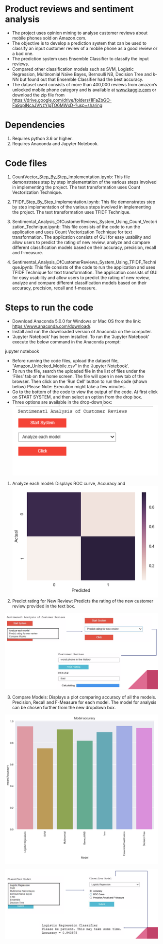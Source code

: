 # Product reviews and sentiment analysis

- The project uses opinion mining to analyse customer reviews about mobile phones sold on Amazon.com. 
- The objective is to develop a prediction system that can be used to classify an input customer review of a mobile phone as a good review or a bad one.
- The prediction system uses Ensemble Classifier to classify the input reviews. 
- Compared other classification models such as SVM, Logistic Regression, Multinomial Naïve Bayes, Bernoulli NB, Decision Tree and k-NN but found out that Ensemble Classifier had the best accuracy. 
- The dataset used consists of more than 400,000 reviews from amazon’s unlocked mobile phone category and is available at www.kaggle.com or download the zip file from https://drive.google.com/drive/folders/1IFaZbGO-Fa9oplNcaJVNzYIgTO6MWxD-?usp=sharing 

# Dependencies

1. Requires python 3.6 or higher.
2. Requires Anaconda and Jupyter Notebook.

# Code files

1. CountVector_Step_By_Step_Implementation.ipynb: This file demonstrates step by step implementation of the various steps involved in implementing the project. The text transformation uses Count Vectorization Technique.

2. TFIDF_Step_By_Step_Implementation.ipynb: This file demonstrates step by step implementation of the various steps involved in implementing the project. The text transformation uses TFIDF Technique.

3. Sentimental_Analysis_OfCustomerReviews_System_Using_Count_Vectorization_Technique.ipynb: This file consists of the code to run the application and uses Count Vectorization Technique for text transformation. The application consists of GUI for easy usability and allow users to predict the rating of new review, analyze and compare different classification models based on their accuracy, precision, recall and f-measure.

4. Sentimental_Analysis_OfCustomerReviews_System_Using_TFIDF_Technique.ipynb: This file consists of the code to run the application and uses TFIDF Technique for text transformation. The application consists of GUI for easy usability and allow users to predict the rating of new review, analyze and compare different classification models based on their accuracy, precision, recall and f-measure.

# Steps to run the code

- Download Anaconda 5.0.0 for Windows or Mac OS from the link: https://www.anaconda.com/download/. 
- Install and run the downloaded version of Anaconda on the computer.
- ‘Jupyter Notebook’ has been installed. To run the ‘Jupyter Notebook’ execute the below command in the Anaconda prompt:

jupyter notebook

- Before running the code files, upload the dataset file, "Amazon_Unlocked_Mobile.csv" in the ‘Jupyter Notebook’.
- To run the file, search the uploaded file in the list of files under the ‘Files’ tab on the home screen. The file will open in new tab of the browser. Then click on the ‘Run Cell’ button to run the code (shown below) Please Note: Execution might take a few minutes.
- Go to the bottom of the code to view the output of the code. At first click on START SYSTEM, and then select an option from the drop box.
- Three options are available in the drop-down box:
![](images/img.png)
1. Analyze each model: Displays ROC curve, Accuracy and
![](images/img3.png)
2. Predict rating for New Review: Predicts the rating of the new customer review provided in the text box.

![](images/img4.png)

3. Compare Models: Displays a plot comparing accuracy of all the models.
 Precision, Recall and F-Measure for each model. The model for analysis can be chosen further from the
 new dropdown box.
 
 ![](images/img2.png)
 
 ![](images/img5.png)

